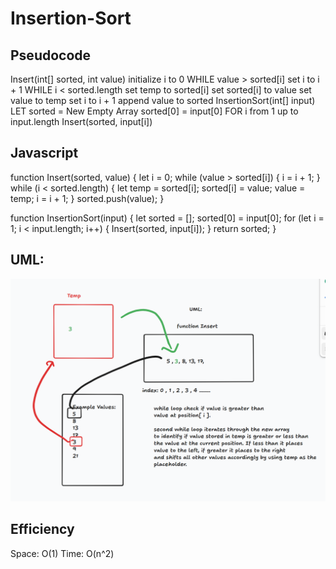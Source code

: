 # Insertion-Sort

## Pseudocode

Insert(int[] sorted, int value)
  initialize i to 0
  WHILE value > sorted[i]
    set i to i + 1
  WHILE i < sorted.length
    set temp to sorted[i]
    set sorted[i] to value
    set value to temp
    set i to i + 1
  append value to sorted
InsertionSort(int[] input)
  LET sorted = New Empty Array
  sorted[0] = input[0]
  FOR i from 1 up to input.length
    Insert(sorted, input[i])

## Javascript

function Insert(sorted, value) {
  let i = 0;
  while (value > sorted[i]) {
    i = i + 1;
  }
  while (i < sorted.length) {
    let temp = sorted[i];
    sorted[i] = value;
    value = temp;
    i = i + 1;
  }
  sorted.push(value);
}

function InsertionSort(input) {
  let sorted = [];
  sorted[0] = input[0];
  for (let i = 1; i < input.length; i++) {
    Insert(sorted, input[i]);
  }
  return sorted;
}

## UML:
![Whiteboard](image-1.png)


## Efficiency

Space: O(1)
Time: O(n^2)

